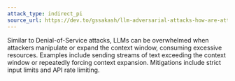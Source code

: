```yaml
---
attack_type: indirect_pi
source_url: https://dev.to/gssakash/llm-adversarial-attacks-how-are-attackers-maliciously-prompting-llms-and-steps-to-safeguard-your-applications-4gfj
---
```


Similar to Denial-of-Service attacks, LLMs can be overwhelmed when attackers manipulate or expand the context window, consuming excessive resources. Examples include sending streams of text exceeding the context window or repeatedly forcing context expansion. Mitigations include strict input limits and API rate limiting.
